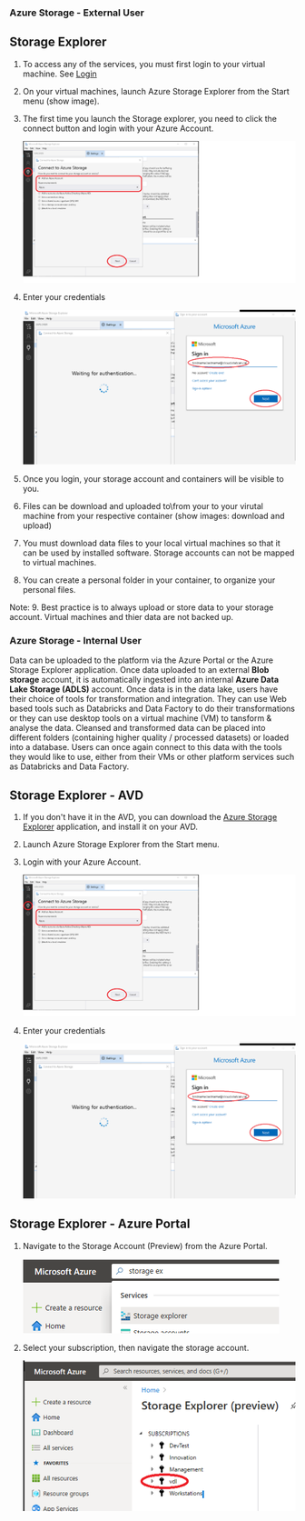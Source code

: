 
### Azure Storage - External User

## Storage Explorer 

1. To access any of the services, you must first login to your virtual machine. See [Login](ExtVirtualMachines.md)

2. On your virtual machines, launch Azure Storage Explorer from the Start menu (show image).

3. The first time you launch the Storage explorer, you need to click the connect button and login with your Azure Account.  

   ![Connect using Azure Account](images/AzureStorageConnectionCloudVM1.png)  

4. Enter your credentials

   ![Use your Credentials](images/AzureStorageConnectionCloudVM2.png) 
   
5. Once you login, your storage account and containers will be visible to you.
6. Files can be download and uploaded to\from your to your virutal machine from your respective container (show images: download and upload)
7. You must download data files to your local virtual machines so that it can be used by installed software. Storage accounts can not be mapped to virtual machines.
8. You can create a personal folder in your container, to organize your personal files.

Note:
9. Best practice is to always upload or store data to your storage account.  Virtual machines and thier data are not backed up.
  

### Azure Storage - Internal User

Data can be uploaded to the platform via the Azure Portal or the Azure Storage Explorer application. Once data uploaded to an external **Blob storage** account, it is automatically ingested into an internal **Azure Data Lake Storage (ADLS)** account.  Once data is in the data lake, users have their choice of tools for transformation and integration. They can use Web based tools such as Databricks and Data Factory to do their transformations or they can use desktop tools on a virtual machine (VM) to tansform & analyse the data. Cleansed and transformed data can be placed into different folders (containing higher quality / processed datasets) or loaded into a database. Users can once again connect to this data with the tools they would like to use, either from their VMs or other platform services such as Databricks and Data Factory.

## Storage Explorer - AVD
1. If you don't have it in the AVD, you can download the [Azure Storage Explorer](https://azure.microsoft.com/en-us/features/storage-explorer/) application, and install it on your AVD.

2. Launch Azure Storage Explorer from the Start menu.

3. Login with your Azure Account.  

   ![Connect using Azure Account](images/AzureStorageConnectionCloudVM1.png)  

4. Enter your credentials

   ![Use your Credentials](images/AzureStorageConnectionCloudVM2.png)  


## Storage Explorer - Azure Portal 

1. Navigate to the Storage Account (Preview) from the Azure Portal. 

   ![search box](images/StorageExplorerSearchPortal.png)  

2. Select your subscription, then navigate the storage account.   

   ![storage accounts](images/StorageExplorerPortalPreview.png)  
